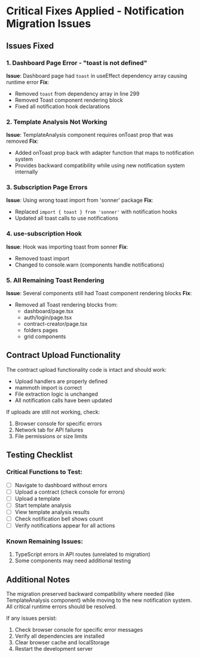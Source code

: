 # Critical Fixes Applied - Notification Migration Issues

## Issues Fixed

### 1. Dashboard Page Error - "toast is not defined"
**Issue**: Dashboard page had `toast` in useEffect dependency array causing runtime error
**Fix**: 
- Removed `toast` from dependency array in line 299
- Removed Toast component rendering block
- Fixed all notification hook declarations

### 2. Template Analysis Not Working
**Issue**: TemplateAnalysis component requires onToast prop that was removed
**Fix**: 
- Added onToast prop back with adapter function that maps to notification system
- Provides backward compatibility while using new notification system internally

### 3. Subscription Page Errors
**Issue**: Using wrong toast import from 'sonner' package
**Fix**:
- Replaced `import { toast } from 'sonner'` with notification hooks
- Updated all toast calls to use notifications

### 4. use-subscription Hook
**Issue**: Hook was importing toast from sonner
**Fix**:
- Removed toast import
- Changed to console.warn (components handle notifications)

### 5. All Remaining Toast Rendering
**Issue**: Several components still had Toast component rendering blocks
**Fix**:
- Removed all Toast rendering blocks from:
  - dashboard/page.tsx
  - auth/login/page.tsx  
  - contract-creator/page.tsx
  - folders pages
  - grid components

## Contract Upload Functionality

The contract upload functionality code is intact and should work:
- Upload handlers are properly defined
- mammoth import is correct
- File extraction logic is unchanged
- All notification calls have been updated

If uploads are still not working, check:
1. Browser console for specific errors
2. Network tab for API failures
3. File permissions or size limits

## Testing Checklist

### Critical Functions to Test:
- [ ] Navigate to dashboard without errors
- [ ] Upload a contract (check console for errors)
- [ ] Upload a template
- [ ] Start template analysis
- [ ] View template analysis results
- [ ] Check notification bell shows count
- [ ] Verify notifications appear for all actions

### Known Remaining Issues:
1. TypeScript errors in API routes (unrelated to migration)
2. Some components may need additional testing

## Additional Notes

The migration preserved backward compatibility where needed (like TemplateAnalysis component) while moving to the new notification system. All critical runtime errors should be resolved.

If any issues persist:
1. Check browser console for specific error messages
2. Verify all dependencies are installed
3. Clear browser cache and localStorage
4. Restart the development server